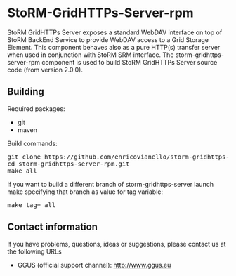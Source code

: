 StoRM-GridHTTPs-Server-rpm
==========================

StoRM GridHTTPs Server exposes a standard WebDAV interface on top of StoRM BackEnd Service to 
provide WebDAV access to a Grid Storage Element. This component behaves also as a pure HTTP(s) transfer 
server when used in conjunction with StoRM SRM interface.
The storm-gridhttps-server-rpm component is used to build StoRM GridHTTPs Server source code (from version 2.0.0).

## Building
Required packages:

* git
* maven

Build commands:
<pre>
git clone https://github.com/enricovianello/storm-gridhttps-server-rpm.git
cd storm-gridhttps-server-rpm.git
make all
</pre>

If you want to build a different branch of storm-gridhttps-server launch make specifying that branch as value for tag variable:
<pre>
make tag=<branch-name> all
</pre>

## Contact information

If you have problems, questions, ideas or suggestions, please contact us at
the following URLs

* GGUS (official support channel): http://www.ggus.eu
